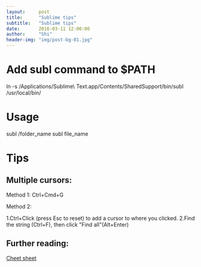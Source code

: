 ```yaml
---
layout:     post
title:      "Sublime tips"
subtitle:   "Sublime tips"
date:       2016-03-11 12:00:00
author:     "Shi"
header-img: "img/post-bg-01.jpg"
---
```



# Add subl command to $PATH

ln -s /Applications/Sublime\ Text.app/Contents/SharedSupport/bin/subl /usr/local/bin/

# Usage

subl /folder_name
subl file_name

# Tips

## Multiple cursors: 

Method 1: Ctrl+Cmd+G

Method 2: 

1.Ctrl+Click (press Esc to reset) to add a cursor to where you clicked.
2.Find the string (Ctrl+F), then click "Find all"(Alt+Enter)


## Further reading:

[Cheet sheet](https://gist.github.com/srcspider/8618334)
